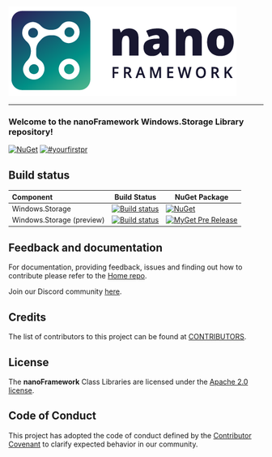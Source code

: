 ![nanoFramework logo](https://github.com/nanoframework/Home/blob/master/resources/logo/nanoFramework-repo-logo.png)

-----

### Welcome to the **nanoFramework** Windows.Storage Library repository!

[![NuGet](https://img.shields.io/nuget/dt/nanoFramework.Windows.Storage.svg)]() [![#yourfirstpr](https://img.shields.io/badge/first--timers--only-friendly-blue.svg)](https://github.com/nanoframework/Home/blob/master/CONTRIBUTING.md)


## Build status


| Component | Build Status | NuGet Package |
|:-|---|---|
| Windows.Storage | [![Build status](https://ci.appveyor.com/api/projects/status/ucxkrrmy3pde1x34?svg=true)](https://ci.appveyor.com/project/nfbot/lib-windows-storage) | [![NuGet](https://img.shields.io/nuget/vpre/nanoFramework.Windows.storage.svg)](https://www.nuget.org/packages/nanoFramework.Windows.storage/)  |
| Windows.Storage (preview) |[![Build status](https://ci.appveyor.com/api/projects/status/ucxkrrmy3pde1x34/branch/develop?svg=true)](https://ci.appveyor.com/project/nfbot/lib-windows-storage/branch/develop) | [![MyGet Pre Release](https://img.shields.io/myget/nanoframework-dev/vpre/nanoFramework.Windows.Storage.svg)](https://www.myget.org/feed/nanoframework-dev/package/nuget/nanoFramework.Windows.Storage) |


## Feedback and documentation

For documentation, providing feedback, issues and finding out how to contribute please refer to the [Home repo](https://github.com/nanoframework/Home).

Join our Discord community [here](https://discord.gg/XYpqcYW).


## Credits

The list of contributors to this project can be found at [CONTRIBUTORS](https://github.com/nanoframework/Home/blob/master/CONTRIBUTORS.md).


## License

The **nanoFramework** Class Libraries are licensed under the [Apache 2.0 license](http://www.apache.org/licenses/LICENSE-2.0).


## Code of Conduct
This project has adopted the code of conduct defined by the [Contributor Covenant](http://contributor-covenant.org/)
to clarify expected behavior in our community.
